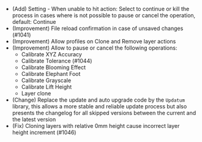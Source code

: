 - (Add) Setting - When unable to hit action: Select to continue or kill the process in cases where is not possible to pause or cancel the operation, default: Continue
- (Improvement) File reload confirmation in case of unsaved changes (#1041)
- (Improvement) Allow profiles on Clone and Remove layer actions
- (Improvement) Allow to pause or cancel the following operations:
  - Calibrate XYZ Accuracy
  - Calibrate Tolerance (#1044)
  - Calibrate Blooming Effect
  - Calibrate Elephant Foot
  - Calibrate Grayscale
  - Calibrate Lift Height
  - Layer clone
- (Change) Replace the update and auto upgrade code by the `Updatum` library, this allows a more stable and reliable update process but also presents the changelog for all skipped versions between the current and the latest version
- (Fix) Cloning layers with relative 0mm height cause incorrect layer height increment (#1046)

